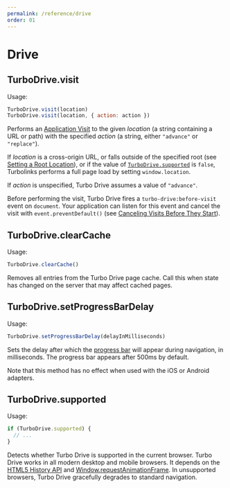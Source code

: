 ```yaml
---
permalink: /reference/drive
order: 01
---
```


# Drive

## TurboDrive.visit

Usage:
```js
TurboDrive.visit(location)
TurboDrive.visit(location, { action: action })
```

Performs an [Application Visit](/handbook/drive#application-visits) to the given _location_ (a string containing a URL or path) with the specified _action_ (a string, either `"advance"` or `"replace"`).

If _location_ is a cross-origin URL, or falls outside of the specified root (see [Setting a Root Location](/handbook/drive#setting-a-root-location)), or if the value of [`TurboDrive.supported`](#turbodrivesupported) is `false`, Turbolinks performs a full page load by setting `window.location`.

If _action_ is unspecified, Turbo Drive assumes a value of `"advance"`.

Before performing the visit, Turbo Drive fires a `turbo-drive:before-visit` event on `document`. Your application can listen for this event and cancel the visit with `event.preventDefault()` (see [Canceling Visits Before They Start](/handbook/drive#canceling-visits-before-they-start)).

## TurboDrive.clearCache

Usage:
```js
TurboDrive.clearCache()
```

Removes all entries from the Turbo Drive page cache. Call this when state has changed on the server that may affect cached pages.

## TurboDrive.setProgressBarDelay

Usage:
```js
TurboDrive.setProgressBarDelay(delayInMilliseconds)
```

Sets the delay after which the [progress bar](/handbook/drive#displaying-progress) will appear during navigation, in milliseconds. The progress bar appears after 500ms by default.

Note that this method has no effect when used with the iOS or Android adapters.

## TurboDrive.supported

Usage:
```js
if (TurboDrive.supported) {
  // ...
}
```

Detects whether Turbo Drive is supported in the current browser. Turbo Drive works in all modern desktop and mobile browsers. It depends on the <a href="http://caniuse.com/#search=pushState">HTML5 History API</a> and <a href="http://caniuse.com/#search=requestAnimationFrame">Window.requestAnimationFrame</a>. In unsupported browsers, Turbo Drive gracefully degrades to standard navigation.
